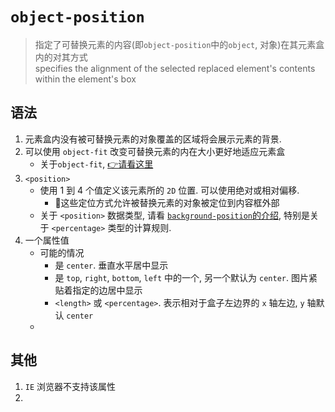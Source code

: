 # `object-position`
> 指定了可替换元素的内容(即`object-position`中的`object`, 对象)在其元素盒内的对其方式 \
> specifies the alignment of the selected replaced element's contents within the element's box
## 语法
1. 元素盒内没有被可替换元素的对象覆盖的区域将会展示元素的背景.
2. 可以使用 `object-fit` 改变可替换元素的内在大小更好地适应元素盒
    - 关于`object-fit`, [👉请看这里]()
3. `<position>` 
    - 使用 1 到 4 个值定义该元素所的 `2D` 位置. 可以使用绝对或相对偏移.
      - 📕这些定位方式允许被替换元素的对象被定位到内容框外部   
    - 关于 `<position>` 数据类型, 请看 [`background-position`的介绍](), 特别是关于 `<percentage>` 类型的计算规则.
4. 一个属性值
    - 可能的情况
      - 是 `center`. 垂直水平居中显示
      - 是 `top`, `right`, `bottom`, `left` 中的一个, 另一个默认为 `center`. 图片紧贴着指定的边居中显示
      - `<length>` 或 `<percentage>`. 表示相对于盒子左边界的 `x` 轴左边, `y` 轴默认 `center`
    - 
## 其他
1. `IE` 浏览器不支持该属性
2. 